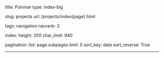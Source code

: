 title: Pulvinar
type: index-big

slug: projects
url: /projects/index{page}.html

tags: navigation
navrank: 3

index:
    height: 200
    char_limit: 940

pagination:
    list: page.subpages
    limit: 5
    sort_key: date
    sort_reverse: True

---
